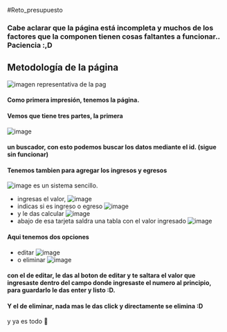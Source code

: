 #Reto_presupuesto

### Cabe aclarar que la página está incompleta y muchos de los factores que la componen tienen cosas faltantes a funcionar.. Paciencia :,D
## **Metodología de la página**
![imagen representativa de la pag](https://github.com/AitsuYuyu/Reto_presupuesto/assets/136203413/b748f435-207f-4c49-8f9b-bfbaba94fd0b)
#### Como primera impresión, tenemos la página.
#### Vemos que tiene tres partes, la primera 
![image](https://github.com/AitsuYuyu/Reto_presupuesto/assets/136203413/9cc31173-8b1c-4686-acde-f2fe2fd13f00)
#### un buscador, con esto podemos buscar los datos mediante el id. (sigue sin funcionar)
#### Tenemos tambien para agregar los ingresos y egresos
![image](https://github.com/AitsuYuyu/Reto_presupuesto/assets/136203413/72db9f22-9f62-418b-a203-857434241cc9)
es un sistema sencillo.
* ingresas el valor,
![image](https://github.com/AitsuYuyu/Reto_presupuesto/assets/136203413/3eec14e5-857c-4819-bcba-8137adde3dc0)
* indicas si es ingreso o egreso
![image](https://github.com/AitsuYuyu/Reto_presupuesto/assets/136203413/04854a05-a32b-4706-bbda-1601e3bf0237)
* y le das calcular
![image](https://github.com/AitsuYuyu/Reto_presupuesto/assets/136203413/1a530dc7-d3b0-422d-a12b-837a15f78ed1)
* abajo de esa tarjeta saldra una tabla con el valor ingresado
![image](https://github.com/AitsuYuyu/Reto_presupuesto/assets/136203413/8f10dc10-598d-416c-9e62-7170f227f161)

#### Aqui tenemos dos opciones
* editar
  ![image](https://github.com/AitsuYuyu/Reto_presupuesto/assets/136203413/11c28972-b714-473d-b6f8-483010b9aeb5)
* o eliminar
  ![image](https://github.com/AitsuYuyu/Reto_presupuesto/assets/136203413/2a6fdbec-9ed8-4fba-9000-128a46c5abeb)


#### con el de editar, le das al boton de editar y te saltara el valor que ingresaste dentro del campo donde ingresaste el numero al principio, para guardarlo le  das enter y listo :D.
#### Y el de eliminar, nada mas le das click y directamente se elimina :D



y ya es todo 🤠








